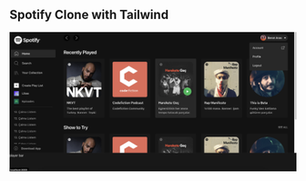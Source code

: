 ## Spotify Clone with Tailwind

![Current](https://github.com/berataras/spotify-clone/blob/main/src/assets/images/current.png)

